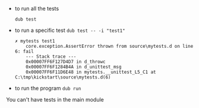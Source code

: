 - to run all the tests

    `dub test`

- to run a specific test
    `dub test -- -i "test1"`

    ```
    ✗ mytests test1
        core.exception.AssertError thrown from source\mytests.d on line 6: fail
        --- Stack trace ---
        0x00007FF6F127D4D7 in d_throwc
        0x00007FF6F1284B4A in d_unittest_msg
        0x00007FF6F11D6E48 in mytests.__unittest_L5_C1 at C:\tmp\kickstart\source\mytests.d(6)
    ```

- to run the program
    `dub run`

You can't have tests in the main module
